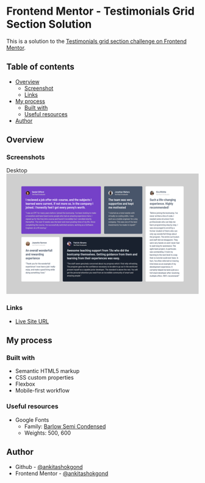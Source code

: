 # Frontend Mentor - Testimonials Grid Section Solution

This is a solution to the [Testimonials grid section challenge on Frontend Mentor](https://www.frontendmentor.io/challenges/testimonials-grid-section-Nnw6J7Un7).

## Table of contents

- [Overview](#overview)
  - [Screenshot](#screenshot)
  - [Links](#links)
- [My process](#my-process)
  - [Built with](#built-with)
  - [Useful resources](#useful-resources)
- [Author](#author)

## Overview

### Screenshots

Desktop
![](static/images/screenshots/desktop.png)

### Links

- [Live Site URL](https://ankitashokgond.github.io/frontendmentor-lp/paths/second/testimonials-grid-section-solution)

## My process

### Built with

- Semantic HTML5 markup
- CSS custom properties
- Flexbox
- Mobile-first workflow

### Useful resources

- Google Fonts
  - Family: [Barlow Semi Condensed](https://fonts.google.com/specimen/Barlow+Semi+Condensed)
  - Weights: 500, 600

## Author

- Github - [@ankitashokgond](https://github.com/ankitashokgond)
- Frontend Mentor - [@ankitashokgond](https://www.frontendmentor.io/profile/ankitashokgond)